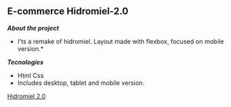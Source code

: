 ## E-commerce Hidromiel-2.0

***About the project***
* I'ts a remake of hidromiel. Layout made with flexbox, focused on mobile version.*

***Tecnologies***
- Html Css
- Includes desktop, tablet and mobile version.

[Hidromiel 2.0](https://hidromiel.netlify.app/)
